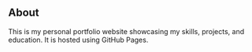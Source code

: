 ## About

This is my personal portfolio website showcasing my skills, projects, and education. It is hosted using GitHub Pages.